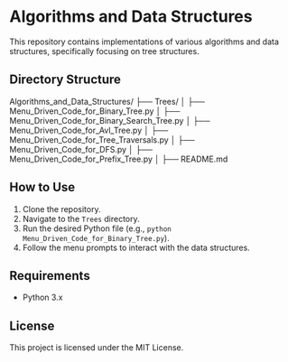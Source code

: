 # Algorithms and Data Structures

This repository contains implementations of various algorithms and data structures, specifically focusing on tree structures.

## Directory Structure

Algorithms_and_Data_Structures/
├── Trees/
│ ├── Menu_Driven_Code_for_Binary_Tree.py
│ ├── Menu_Driven_Code_for_Binary_Search_Tree.py
│ ├── Menu_Driven_Code_for_Avl_Tree.py
│ ├── Menu_Driven_Code_for_Tree_Traversals.py
│ ├── Menu_Driven_Code_for_DFS.py
│ ├── Menu_Driven_Code_for_Prefix_Tree.py
│ ├── README.md


## How to Use

1. Clone the repository.
2. Navigate to the `Trees` directory.
3. Run the desired Python file (e.g., `python Menu_Driven_Code_for_Binary_Tree.py`).
4. Follow the menu prompts to interact with the data structures.

## Requirements

- Python 3.x

## License

This project is licensed under the MIT License.
